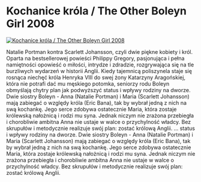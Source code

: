 Kochanice króla / The Other Boleyn Girl 2008 
=============
[![Kochanice króla / The Other Boleyn Girl 2008 ](http://vidos.pl/images/player.gif)](http://vidos.pl/kochanice-krola-the-other-boleyn-girl-2008)

 Natalie Portman kontra Scarlett Johansson, czyli dwie piękne kobiety i król. Oparta na bestsellerowej powieści Philippy Gregory, pasjonująca i pełna namiętności opowieść o miłości, intrydze i zdradzie, rozgrywająca się na tle burzliwych wydarzeń w historii Anglii. Kiedy tajemnicą poliszynela staje się rosnąca niechęć króla Henryka VIII do swej żony Katarzyny Aragońskiej, która nie potrafi dać mu męskiego potomka, seniorzy rodu Boleyn obmyślają chytry plan jak podwyższyć status i wpływy rodziny na dworze. Dwie siostry Boleyn - Anna (Natalie Portman) i Maria (Scarlett Johansson) mają zabiegać o względy króla (Eric Bana), tak by wybrał jedną z nich na swą kochankę. Jego serce zdobywa ostatecznie Maria, która zostaje królewską nałożnicą i rodzi mu syna. Jednak niczym nie zrażona przebiegła i chorobliwie ambitna Anna nie ustaje w walce o przychylność władcy. Bez skrupułów i metodycznie realizuje swój plan: zostać królową Anglii.  ... status i wpływy rodziny na dworze. Dwie siostry Boleyn - Anna (Natalie Portman) i Maria (Scarlett Johansson) mają zabiegać o względy króla (Eric Bana), tak by wybrał jedną z nich na swą kochankę. Jego serce zdobywa ostatecznie Maria, która zostaje królewską nałożnicą i rodzi mu syna. Jednak niczym nie zrażona przebiegła i chorobliwie ambitna Anna nie ustaje w walce o przychylność władcy. Bez skrupułów i metodycznie realizuje swój plan: zostać królową Anglii.
